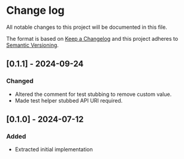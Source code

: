 # Change log

All notable changes to this project will be documented in this file.

The format is based on [Keep a Changelog](http://keepachangelog.com/)
and this project adheres to [Semantic Versioning](http://semver.org/).

## [0.1.1] - 2024-09-24

### Changed

- Altered the comment for test stubbing to remove custom value.
- Made test helper stubbed API URI required.

## [0.1.0] - 2024-07-12

### Added

- Extracted initial implementation
